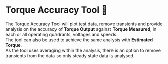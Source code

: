 # Torque Accuracy Tool 🎯
The Torque Accuracy Tool will plot test data, remove transients and provide analysis on the accuracy of **Torque Output** against **Torque Measured**, in each or all operating quadrants, voltages and speeds.<br />
The tool can also be used to achieve the same analysis with **Estimated Torque**.<br />
As the tool uses averaging within the analysis, there is an option to remove transients from the data so only steady state data is analysed.<br />
